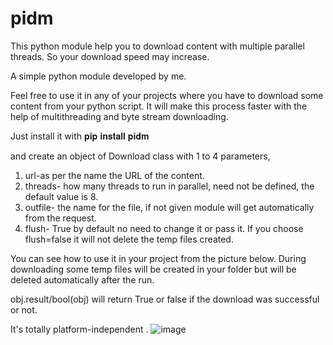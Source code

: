 # pidm

This python module help you to download content with multiple parallel threads. So your download speed may increase.

A simple python module developed by me.

Feel free to use it in any of your projects where you have to download some content from your python script. It will make this process faster with the help of multithreading and byte stream downloading.

Just install it with 𝐩𝐢𝐩 𝐢𝐧𝐬𝐭𝐚𝐥𝐥 𝐩𝐢𝐝𝐦

and create an object of Download class with 1 to 4 parameters,
1. url-as per the name the URL of the content.
2. threads- how many threads to run in parallel, need not be defined, the default value is 8.
3. outfile- the name for the file, if not given module will get automatically from the request.
4. flush- True by default no need to change it or pass it. If you choose flush=false it will not delete the temp files created.

You can see how to use it in your project from the picture below.
During downloading some temp files will be created in your folder but will be deleted automatically after the run.

obj.result/bool(obj) will return True or false if the download was successful or not.

It's totally platform-independent .
![image](https://user-images.githubusercontent.com/54552051/125333565-01b9f480-e368-11eb-9a3c-c166e9f03d31.png)

